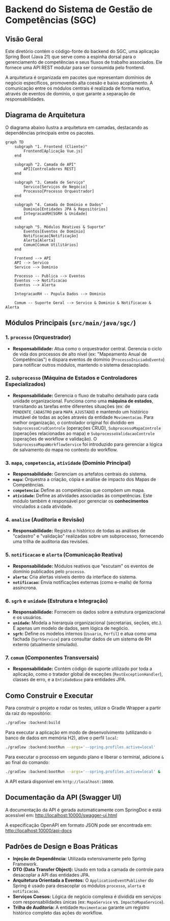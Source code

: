# Backend do Sistema de Gestão de Competências (SGC)

## Visão Geral
Este diretório contém o código-fonte do backend do SGC, uma aplicação Spring Boot (Java 21) que serve como a espinha dorsal para o gerenciamento de competências e seus fluxos de trabalho associados. Ele fornece uma API REST modular para ser consumida pelo frontend.

A arquitetura é organizada em pacotes que representam domínios de negócio específicos, promovendo alta coesão e baixo acoplamento. A comunicação entre os módulos centrais é realizada de forma reativa, através de eventos de domínio, o que garante a separação de responsabilidades.

## Diagrama de Arquitetura
O diagrama abaixo ilustra a arquitetura em camadas, destacando as dependências principais entre os pacotes.

```mermaid
graph TD
    subgraph "1. Frontend (Cliente)"
        Frontend[Aplicação Vue.js]
    end

    subgraph "2. Camada de API"
        API[Controladores REST]
    end

    subgraph "3. Camada de Serviço"
        Servico[Serviços de Negócio]
        Processo[Processo Orquestrador]
    end

    subgraph "4. Camada de Domínio e Dados"
        Dominio[Entidades JPA & Repositórios]
        IntegracaoRH[SGRH & Unidade]
    end

    subgraph "5. Módulos Reativos & Suporte"
        Eventos[Eventos de Domínio]
        Notificacao[Notificação]
        Alerta[Alerta]
        Comum[Comum Utilitários]
    end

    Frontend --> API
    API --> Servico
    Servico --> Dominio

    Processo -- Publica --> Eventos
    Eventos --> Notificacao
    Eventos --> Alerta

    IntegracaoRH -- Popula Dados --> Dominio

    Comum -- Suporte Geral --> Servico & Dominio & Notificacao & Alerta
```

## Módulos Principais (`src/main/java/sgc/`)

### 1. `processo` (Orquestrador)
- **Responsabilidade:** Atua como o orquestrador central. Gerencia o ciclo de vida dos processos de alto nível (ex: "Mapeamento Anual de Competências") e dispara eventos de domínio (`ProcessoIniciadoEvento`) para notificar outros módulos, mantendo o sistema desacoplado.

### 2. `subprocesso` (Máquina de Estados e Controladores Especializados)
- **Responsabilidade:** Gerencia o fluxo de trabalho detalhado para cada unidade organizacional. Funciona como uma **máquina de estados**, transitando as tarefas entre diferentes situações (ex: de `PENDENTE_CADASTRO` para `MAPA_AJUSTADO`) e mantendo um histórico imutável de todas as ações através da entidade `Movimentacao`. Para melhor organização, o controlador original foi dividido em `SubprocessoCrudControle` (operações CRUD), `SubprocessoMapaControle` (operações relacionadas ao mapa) e `SubprocessoValidacaoControle` (operações de workflow e validação). O `SubprocessoMapaWorkflowService` foi introduzido para gerenciar a lógica de salvamento do mapa no contexto do workflow.

### 3. `mapa`, `competencia`, `atividade` (Domínio Principal)
- **Responsabilidade:** Gerenciam os artefatos centrais do sistema.
- **`mapa`:** Orquestra a criação, cópia e análise de impacto dos Mapas de Competências.
- **`competencia`:** Define as competências que compõem um mapa.
- **`atividade`:** Define as atividades associadas às competências. Este módulo também é responsável por gerenciar os **conhecimentos** vinculados a cada atividade.

### 4. `analise` (Auditoria e Revisão)
- **Responsabilidade:** Registra o histórico de todas as análises de "cadastro" e "validação" realizadas sobre um subprocesso, fornecendo uma trilha de auditoria das revisões.

### 5. `notificacao` e `alerta` (Comunicação Reativa)
- **Responsabilidade:** Módulos reativos que "escutam" os eventos de domínio publicados pelo `processo`.
- **`alerta`:** Cria alertas visíveis dentro da interface do sistema.
- **`notificacao`:** Envia notificações externas (como e-mails) de forma assíncrona.

### 6. `sgrh` e `unidade` (Estrutura e Integração)
- **Responsabilidade:** Fornecem os dados sobre a estrutura organizacional e os usuários.
- **`unidade`:** Modela a hierarquia organizacional (secretarias, seções, etc.). É apenas um modelo de dados, sem lógica de negócio.
- **`sgrh`:** Define os modelos internos (`Usuario`, `Perfil`) e atua como uma fachada (`SgrhService`) para consultar dados de um sistema de RH externo (atualmente simulado).

### 7. `comum` (Componentes Transversais)
- **Responsabilidade:** Contém código de suporte utilizado por toda a aplicação, como o tratador global de exceções (`RestExceptionHandler`), classes de erro, e a `EntidadeBase` para entidades JPA.

## Como Construir e Executar
Para construir o projeto e rodar os testes, utilize o Gradle Wrapper a partir da raiz do repositório:
```bash
./gradlew :backend:build
```

Para executar a aplicação em modo de desenvolvimento (utilizando o banco de dados em memória H2), ative o perfil `local`:

```bash
./gradlew :backend:bootRun --args='--spring.profiles.active=local'
```

Para executar o processo em segundo plano e liberar o terminal, adicione `&` ao final do comando:

```bash
./gradlew :backend:bootRun --args='--spring.profiles.active=local' &
```

A API estará disponível em `http://localhost:10000`.

## Documentação da API (Swagger UI)
A documentação da API é gerada automaticamente com SpringDoc e está acessível em:
[http://localhost:10000/swagger-ui.html](http://localhost:10000/swagger-ui.html)

A especificação OpenAPI em formato JSON pode ser encontrada em:
[http://localhost:10000/api-docs](http://localhost:10000/api-docs)

## Padrões de Design e Boas Práticas
- **Injeção de Dependência:** Utilizada extensivamente pelo Spring Framework.
- **DTO (Data Transfer Object):** Usado em toda a camada de controle para desacoplar a API das entidades JPA.
- **Arquitetura Orientada a Eventos:** O `ApplicationEventPublisher` do Spring é usado para desacoplar os módulos `processo`, `alerta` e `notificacao`.
- **Serviços Coesos:** Lógica de negócio complexa é dividida em serviços com responsabilidades únicas (ex: `MapaService` vs. `ImpactoMapaService`).
- **Trilha de Auditoria:** A entidade `Movimentacao` garante um registro histórico completo das ações do workflow.